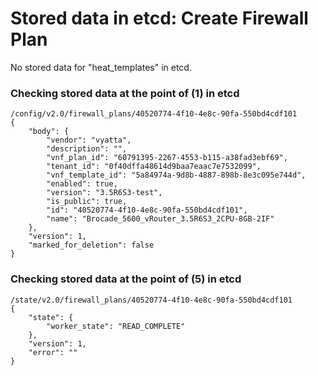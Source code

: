 # Stored data in etcd: Create Firewall Plan

No stored data for "heat_templates" in etcd.

### Checking stored data at the point of (1) in etcd

```
/config/v2.0/firewall_plans/40520774-4f10-4e8c-90fa-550bd4cdf101
{
    "body": {
        "vendor": "vyatta", 
        "description": "", 
        "vnf_plan_id": "60791395-2267-4553-b115-a38fad3ebf69", 
        "tenant_id": "0f40dffa48614d9baa7eaac7e7532099", 
        "vnf_template_id": "5a84974a-9d8b-4887-898b-8e3c095e744d", 
        "enabled": true, 
        "version": "3.5R6S3-test", 
        "is_public": true, 
        "id": "40520774-4f10-4e8c-90fa-550bd4cdf101", 
        "name": "Brocade_5600_vRouter_3.5R6S3_2CPU-8GB-2IF"
    }, 
    "version": 1, 
    "marked_for_deletion": false
}
```

### Checking stored data at the point of (5) in etcd

```
/state/v2.0/firewall_plans/40520774-4f10-4e8c-90fa-550bd4cdf101
{
    "state": {
        "worker_state": "READ_COMPLETE"
    }, 
    "version": 1, 
    "error": ""
}
```
